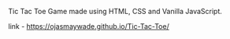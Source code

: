 Tic Tac Toe Game made using HTML, CSS and Vanilla JavaScript.

link - https://ojasmaywade.github.io/Tic-Tac-Toe/